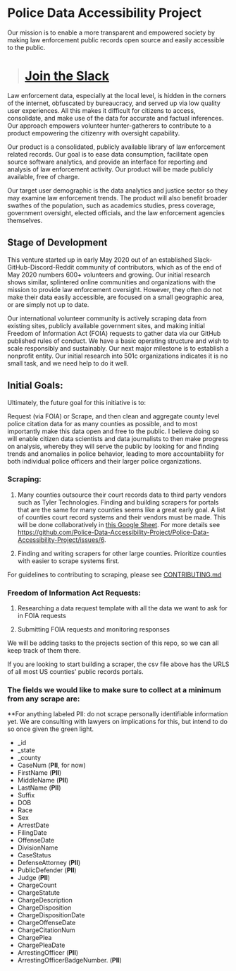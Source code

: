 # Police Data Accessibility Project

Our mission is to enable a more transparent and empowered society by making law enforcement public records open source and easily accessible to the public. 

> # [Join the Slack](https://join.slack.com/t/policeaccessibility/shared_invite/zt-eji7fh9w-slynNpPJtcGLUUhbhBmbTg)

Law enforcement data, especially at the local level, is hidden in the corners of the internet, obfuscated by bureaucracy, and served up via low quality user experiences. All this makes it difficult for citizens to access, consolidate, and make use of the data for accurate and factual inferences. Our approach empowers volunteer hunter-gatherers to contribute to a product empowering the citizenry with oversight capability.

Our product is a consolidated, publicly available library of law enforcement related records. Our goal is to ease data consumption, facilitate open source software analytics, and provide an interface for reporting and analysis of law enforcement activity. Our product will be made publicly available, free of charge.

Our target user demographic is the data analytics and justice sector so they may examine law enforcement trends. The product will also benefit broader swathes of the population, such as academics studies, press coverage, government oversight, elected officials, and the law enforcement agencies themselves.

## Stage of Development

This venture started up in early May 2020 out of an established Slack-GitHub-Discord-Reddit community of contributors, which as of the end of May 2020 numbers 600+ volunteers and growing. Our initial research shows similar, splintered online communities and organizations with the mission to provide law enforcement oversight. However, they often do not make their data easily accessible, are focused on a small geographic area, or are simply not up to date. 

Our international volunteer community is actively scraping data from existing sites, publicly available government sites, and making initial Freedom of Information Act (FOIA) requests to gather data via our GitHub published rules of conduct. We have a basic operating structure and wish to scale responsibly and sustainably. Our next major milestone is to establish a nonprofit entity. Our initial research into 501c organizations indicates it is no small task, and we need help to do it well.

## Initial Goals:

Ultimately, the future goal for this initiative is to:

Request (via FOIA) or Scrape, and then clean and aggregate county level police citation data for as many counties as possible, and to most importantly make this data open and free to the public.
I believe doing so will enable citizen data scientists and data journalists to then make progress on analysis, whereby they will serve the public by looking for and finding trends and anomalies in police behavior, leading to more accountability for both individual police officers and their larger police organizations.

### Scraping:

1. Many counties outsource their court records data to third party vendors such as Tyler Technologies. Finding and building scrapers for portals that are the same for many counties seems like a great early goal. A list of counties court record systems and their vendors must be made. This will be done collaboratively in [this Google Sheet](https://docs.google.com/spreadsheets/d/1nD4LnjU1b1b9RgQNcn6op-Oj3ZQVcgz-2bUgEU5RVXA/edit). For more details see https://github.com/Police-Data-Accessibility-Project/Police-Data-Accessibility-Project/issues/6.

1. Finding and writing scrapers for other large counties. Prioritize counties with easier to scrape systems first. 

For guidelines to contributing to scraping, please see [CONTRIBUTING.md](CONTRIBUTING.md)

### Freedom of Information Act Requests:

1. Researching a data request template with all the data we want to ask for in FOIA requests

1. Submitting FOIA requests and monitoring responses


We will be adding tasks to the projects section of this repo, so we can all keep track of them there.


If you are looking to start building a scraper, the csv file above has the URLS of all most US counties' public records portals. 

### The fields we would like to make sure to collect at a minimum from any scrape are:

**For anything labeled PII: do not scrape personally identifiable information yet. We are consulting with lawyers on implications for this, but intend to do so once given the green light. 

* _id
* _state
* _county
* CaseNum (**PII**, for now)
* FirstName (**PII**)
* MiddleName (**PII**)
* LastName (**PII**)
* Suffix
* DOB
* Race
* Sex
* ArrestDate
* FilingDate
* OffenseDate
* DivisionName
* CaseStatus
* DefenseAttorney (**PII**)
* PublicDefender (**PII**)
* Judge (**PII**)
* ChargeCount
* ChargeStatute
* ChargeDescription
* ChargeDisposition
* ChargeDispositionDate
* ChargeOffenseDate
* ChargeCitationNum
* ChargePlea
* ChargePleaDate
* ArrestingOfficer (**PII**)
* ArrestingOfficerBadgeNumber.  (**PII**)


